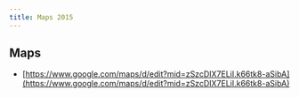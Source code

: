 ```yaml
---
title: Maps 2015
---
```


## Maps

- [https://www.google.com/maps/d/edit?mid=zSzcDIX7ELiI.k66tk8-aSibA](https://www.google.com/maps/d/edit?mid=zSzcDIX7ELiI.k66tk8-aSibA)
